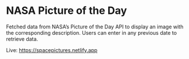 # NASA Picture of the Day
Fetched data from NASA’s Picture of the Day API to display an image with the corresponding description. Users can enter in any previous date to retrieve data.


Live: https://spacepictures.netlify.app

